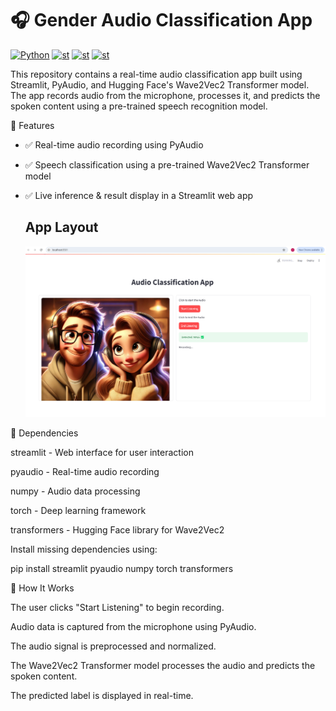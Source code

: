 # 🎧 Gender Audio Classification App

  <a href="https://www.python.org/"><img alt="Python" src="https://img.shields.io/badge/python-3.8-blue?style=flat-square" /></a>
  <a href="https://streamlit.io/"><img alt="st" src="https://img.shields.io/badge/Made with-Streamlit-blueviolet?style=flat-square" /></a>
  <a href="https://huggingface.co/alefiury/wav2vec2-large-xlsr-53-gender-recognition-librispeech"><img alt="st" src="https://img.shields.io/badge/Wave2Vec-yellow" /></a>
  <a href="https://openai.com/"><img alt="st" src="https://img.shields.io/badge/PyAudio-green" /></a>
  
This repository contains a real-time audio classification app built using Streamlit, PyAudio, and Hugging Face's Wave2Vec2 Transformer model. The app records audio from the microphone, processes it, and predicts the spoken content using a pre-trained speech recognition model.

🚀 Features

- ✅ Real-time audio recording using PyAudio
- ✅ Speech classification using a pre-trained Wave2Vec2 Transformer model
- ✅ Live inference & result display in a Streamlit web app

  
  ## App Layout
  ![alt text](https://github.com/Tejas-Shanbhag/Gender_Audio_Classification/blob/main/assets/app.png)


🔧 Dependencies

streamlit - Web interface for user interaction

pyaudio - Real-time audio recording

numpy - Audio data processing

torch - Deep learning framework

transformers - Hugging Face library for Wave2Vec2

Install missing dependencies using:

pip install streamlit pyaudio numpy torch transformers

🎯 How It Works

The user clicks "Start Listening" to begin recording.

Audio data is captured from the microphone using PyAudio.

The audio signal is preprocessed and normalized.

The Wave2Vec2 Transformer model processes the audio and predicts the spoken content.

The predicted label is displayed in real-time.
